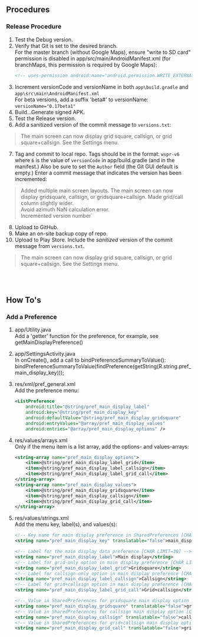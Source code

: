## Procedures
### Release Procedure
1.  Test the Debug version.
2.  Verify that Git is set to the desired branch.</br>
    For the master branch (without Google Maps), ensure "write to SD card" permission is disabled in app/src/main/AndroidManifest.xml (for branchMaps, this permission is required by Google Maps):</br>
    ```xml
    <!-- uses-permission android:name="android.permission.WRITE_EXTERNAL_STORAGE" /-->
    ```
3.  Increment versionCode and versionName in both `app\build.gradle` and `app\src\main\AndroidManifest.xml`</br>
    For beta versions, add a suffix 'beta#' to versionName:  `versionName="0.17beta1"`
4.  Build...Generate signed APK.
5.  Test the Release version.
6.  Add a sanitized version of the commit message to `versions.txt`:
>The main screen can now display grid square, callsign, or grid square+callsign. See the Settings menu.
7.  Tag and commit to local repo.  Tags should be in the format: `wspr-v6`
    where `6` is the value of `versionCode` in app/build.gradle (and in the manifest.)
    Also be sure to set the `Author` field (the Git GUI default is empty.)  Enter a commit message that
    indicates the version has been incremented:
>Added multiple main screen layouts.  The main screen can now display gridsquare, callsign, or gridsquare+callsign.  Made grid/call column slightly wider.</br>
>Avoid azimuth NaN calculation error.</br>
>Incremented version number`
8.  Upload to GitHub.
9.  Make an on-site backup copy of repo.
10. Upload to Play Store.  Include the *sanitized* version of the commit message from `versions.txt`.
>The main screen can now display grid square, callsign, or grid square+callsign. See the Settings menu.

</br>
</br>

## How To's
### Add a Preference
1. app/Utility.java</br>
    Add a 'getter' function for the preference, for example, see getMainDisplayPreference()

2. app/SettingsActivity.java</br>
    In onCreate(), add a call to bindPreferenceSummaryToValue():
        bindPreferenceSummaryToValue(findPreference(getString(R.string.pref_main_display_key)));

3. res/xml/pref_general.xml</br>
    Add the preference menu:
    ```xml
    <ListPreference
        android:title="@string/pref_main_display_label"
        android:key="@string/pref_main_display_key"
        android:defaultValue="@string/pref_main_display_gridsquare"
        android:entryValues="@array/pref_main_display_values"
        android:entries="@array/pref_main_display_options" />
    ```

4. res/values/arrays.xml</br>
    Only if the menu item is a list array, add the options- and values-arrays:
    ```xml
    <string-array name="pref_main_display_options">
        <item>@string/pref_main_display_label_grid</item>
        <item>@string/pref_main_display_label_callsign</item>
        <item>@string/pref_main_display_label_grid_call</item>
    </string-array>
    <string-array name="pref_main_display_values">
        <item>@string/pref_main_display_gridsquare</item>
        <item>@string/pref_main_display_callsign</item>
        <item>@string/pref_main_display_grid_call</item>
    </string-array>
    ```

5. res/values/strings.xml</br>
    Add the menu key, label(s), and values(s):
    ```xml
    <!-- Key name for main display preference in SharedPreferences [CHAR LIMIT=NONE] -->
    <string name="pref_main_display_key" translatable="false">main_display</string>
    
    <!-- Label for the main display data preference [CHAR LIMIT=30] -->
    <string name="pref_main_display_label">Main display</string>
    <!-- Label for grid-only option in main display preference [CHAR LIMIT=25] -->
    <string name="pref_main_display_label_grid">Gridsquare</string>
    <!-- Label for callsign-only option in main display preference [CHAR LIMIT=25] -->
    <string name="pref_main_display_label_callsign">Callsign</string>
    <!-- Label for grid+callsign option in main display preference [CHAR LIMIT=25] -->
    <string name="pref_main_display_label_grid_call">Grid+callsign</string>    
    
    <!-- Value in SharedPreferences for gridsquare main display option [CHAR LIMIT=NONE] -->
    <string name="pref_main_display_gridsquare" translatable="false">gridsquare</string>
    <!-- Value in SharedPreferences for callsign main display option [CHAR LIMIT=NONE] -->
    <string name="pref_main_display_callsign" translatable="false">callsign</string>
    <!-- Value in SharedPreferences for grid+callsign main display option [CHAR LIMIT=NONE] -->
    <string name="pref_main_display_grid_call" translatable="false">grid_call</string>
    ```


